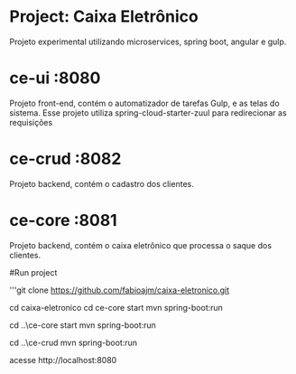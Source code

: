 # Project: Caixa Eletrônico
Projeto experimental utilizando microservices, spring boot, angular e gulp.

# ce-ui :8080
 Projeto front-end, contém o automatizador de tarefas Gulp, e as telas do sistema.
 Esse projeto utiliza spring-cloud-starter-zuul para redirecionar as requisições
 
# ce-crud :8082
 Projeto backend, contém o cadastro dos clientes.
 
# ce-core :8081
 Projeto backend, contém o caixa eletrônico que processa o saque dos clientes.
 
 
#Run project

'''git clone https://github.com/fabioajm/caixa-eletronico.git

cd caixa-eletronico
cd ce-core
start mvn spring-boot:run

cd ..\ce-core
start mvn spring-boot:run

cd ..\ce-crud
mvn spring-boot:run

acesse http://localhost:8080